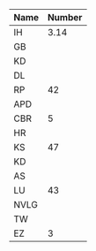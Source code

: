 | Name | Number |
|------|--------|
| IH   | 3.14   |
| GB   |        |
| KD   |        |
| DL   |        |
| RP   | 42     |
| APD  |        |
| CBR  | 5      |
| HR   |        |
| KS   | 47     |
| KD   |        |
| AS   |        |
| LU   |   43   |
| NVLG |        |
| TW   |        |
| EZ   | 3      |
